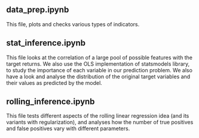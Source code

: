 ## data_prep.ipynb

This file, plots and checks various types of indicators.

## stat_inference.ipynb

This file looks at the correlation of a large pool of possible features with the target returns. We also use the OLS implementation of statsmodels library, to study the importance of each variable in our prediction problem. We also have a look and analyse the distribution of the original target variables and their values as predicted by the model.

## rolling_inference.ipynb

This file tests different aspects of the rolling linear regression idea (and its variants with regularization), and analyses how the number of true positives and false positives vary with different parameters.


